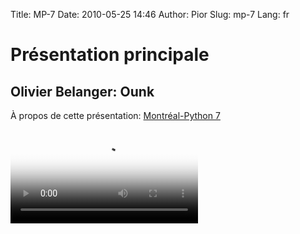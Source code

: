 Title: MP-7
Date: 2010-05-25 14:46
Author: Pior
Slug: mp-7
Lang: fr

<style>#sidebar { display:none;} #content { width: 740px !important; } </style>
Présentation principale
=======================

Olivier Belanger: Ounk
----------------------

À propos de cette présentation: [Montréal-Python 7][]   

<video controls poster="http://montrealpython.org/videos/Montreal-Python-7-Olivier-Belanger-Ounk.jpg">
<source src="http://montrealpython.org/videos/Montreal-Python-7-Olivier-Belanger-Ounk.ogg" type="video/ogg"></source>
<source src="http://montrealpython.org/videos/Montreal-Python-7-Olivier-Belanger-Ounk.mp4" type="video/mp4"></source>
Your browser doesn't support HTML5. Please use the download link. If you
use Safari and want to use a libre format, install the Xiph QuickTime
Component at http://www.xiph.org/quicktime </video>

  [Montréal-Python 7]: http://wiki.montrealpython.org/index.php/Montréal-Python_7
